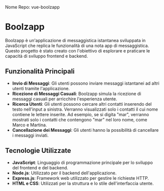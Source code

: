 Nome Repo: vue-boolzapp
# Boolzapp

Boolzapp è un'applicazione di messaggistica istantanea sviluppata in JavaScript che replica le funzionalità di una nota app di messaggistica. Questo progetto è stato creato con l'obiettivo di esplorare e praticare le capacità di sviluppo frontend e backend.

## Funzionalità Principali

- **Invio di Messaggi**: Gli utenti possono inviare messaggi istantanei ad altri utenti tramite l'applicazione.
- **Ricezione di Messaggi Casuali**: Boolzapp simula la ricezione di messaggi casuali per arricchire l'esperienza utente.
- **Ricerca Utenti**: Gli utenti possono cercare altri contatti inserendo del testo nell'input a sinistra. Verranno visualizzati solo i contatti il cui nome contiene le lettere inserite. Ad esempio, se si digita "mar", verranno mostrati solo i contatti che contengono "mar" nel loro nome, come Marco e Martina.
- **Cancellazione dei Messaggi**: Gli utenti hanno la possibilità di cancellare i messaggi inviati.

## Tecnologie Utilizzate

- **JavaScript**: Linguaggio di programmazione principale per lo sviluppo del frontend e del backend.
- **Node.js**: Utilizzato per il backend dell'applicazione.
- **Express.js**: Framework web utilizzato per gestire le richieste HTTP.
- **HTML e CSS**: Utilizzati per la struttura e lo stile dell'interfaccia utente.
